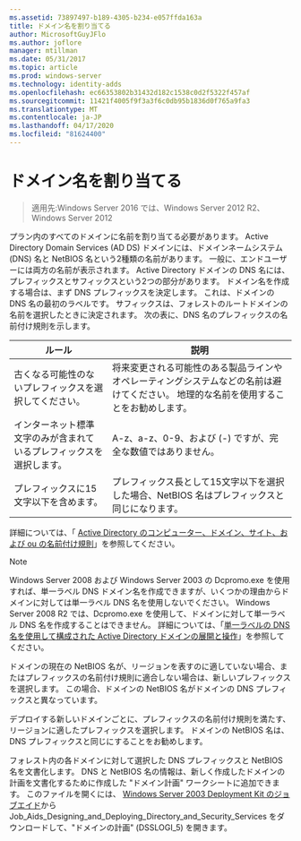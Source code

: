 ```yaml
---
ms.assetid: 73897497-b189-4305-b234-e057ffda163a
title: ドメイン名を割り当てる
author: MicrosoftGuyJFlo
ms.author: joflore
manager: mtillman
ms.date: 05/31/2017
ms.topic: article
ms.prod: windows-server
ms.technology: identity-adds
ms.openlocfilehash: ec66353802b31432d182c1538c0d2f5322f457af
ms.sourcegitcommit: 11421f4005f9f3a3f6c0db95b1836d0f765a9fa3
ms.translationtype: MT
ms.contentlocale: ja-JP
ms.lasthandoff: 04/17/2020
ms.locfileid: "81624400"
---
```

# <a name="assigning-domain-names"></a>ドメイン名を割り当てる

> 適用先:Windows Server 2016 では、Windows Server 2012 R2、Windows Server 2012

プラン内のすべてのドメインに名前を割り当てる必要があります。 Active Directory Domain Services (AD DS) ドメインには、ドメインネームシステム (DNS) 名と NetBIOS 名という2種類の名前があります。 一般に、エンドユーザーには両方の名前が表示されます。 Active Directory ドメインの DNS 名には、プレフィックスとサフィックスという2つの部分があります。 ドメイン名を作成する場合は、まず DNS プレフィックスを決定します。 これは、ドメインの DNS 名の最初のラベルです。 サフィックスは、フォレストのルートドメインの名前を選択したときに決定されます。 次の表に、DNS 名のプレフィックスの名前付け規則を示します。

|ルール|説明|
|--------|---------------|
|古くなる可能性のないプレフィックスを選択してください。|将来変更される可能性のある製品ラインやオペレーティングシステムなどの名前は避けてください。 地理的な名前を使用することをお勧めします。|
|インターネット標準文字のみが含まれているプレフィックスを選択します。|A-z、a-z、0-9、および (-) ですが、完全な数値ではありません。|
|プレフィックスに15文字以下を含めます。|プレフィックス長として15文字以下を選択した場合、NetBIOS 名はプレフィックスと同じになります。|

詳細については、「 [Active Directory のコンピューター、ドメイン、サイト、および ou の名前付け規則](https://support.microsoft.com/help/909264/)」を参照してください。

> [!NOTE]
> Windows Server 2008 および Windows Server 2003 の Dcpromo.exe を使用すれば、単一ラベル DNS ドメイン名を作成できますが、いくつかの理由からドメインに対しては単一ラベル DNS 名を使用しないでください。 Windows Server 2008 R2 では、Dcpromo.exe を使用して、ドメインに対して単一ラベル DNS 名を作成することはできません。 詳細については、「[単一ラベルの DNS 名を使用して構成された Active Directory ドメインの展開と操作](https://support.microsoft.com/help/300684/)」を参照してください。

ドメインの現在の NetBIOS 名が、リージョンを表すのに適していない場合、またはプレフィックスの名前付け規則に適合しない場合は、新しいプレフィックスを選択します。 この場合、ドメインの NetBIOS 名がドメインの DNS プレフィックスと異なっています。

デプロイする新しいドメインごとに、プレフィックスの名前付け規則を満たす、リージョンに適したプレフィックスを選択します。 ドメインの NetBIOS 名は、DNS プレフィックスと同じにすることをお勧めします。

フォレスト内の各ドメインに対して選択した DNS プレフィックスと NetBIOS 名を文書化します。 DNS と NetBIOS 名の情報は、新しく作成したドメインの計画を文書化するために作成した "ドメイン計画" ワークシートに追加できます。 このファイルを開くには、 [Windows Server 2003 Deployment Kit のジョブエイド](https://microsoft.com/download/details.aspx?id=9608)から Job_Aids_Designing_and_Deploying_Directory_and_Security_Services をダウンロードして、"ドメインの計画" (DSSLOGI_5) を開きます。
